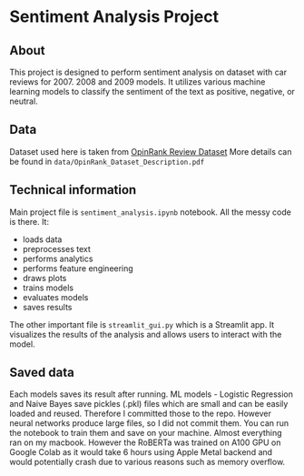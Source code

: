 # Sentiment Analysis Project
## About
This project is designed to perform sentiment analysis on dataset with car reviews for 2007. 2008 and 2009 models. It utilizes various machine learning models to classify the sentiment of the text as positive, negative, or neutral.
## Data
Dataset used here is taken from [OpinRank Review Dataset](https://archive.ics.uci.edu/dataset/205/opinrank+review+dataset)
More details can be found in `data/OpinRank_Dataset_Description.pdf`
## Technical information

Main project file is `sentiment_analysis.ipynb` notebook. All the messy code is there. It:
* loads data
* preprocesses text
* performs analytics
* performs feature engineering
* draws plots
* trains models
* evaluates models
* saves results

The other important file is `streamlit_gui.py` which is a Streamlit app. 
It visualizes the results of the analysis and allows users to interact with the model.

## Saved data
Each models saves its result after running. ML models  - Logistic Regression and Naive Bayes save pickles (.pkl) files which are small and can be easily loaded and reused. Therefore I committed those to the repo. However neural networks produce large files, so I did not commit them. You can run the notebook to train them and save on your machine. 
Almost everything ran on my macbook. However the RoBERTa was trained on A100 GPU on Google Colab as it would take 6 hours using Apple Metal backend and would potentially crash due to various reasons such as memory overflow.